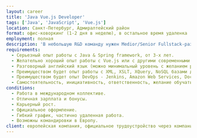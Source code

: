 ```yaml
---
layout: career
title: 'Java Vue.js Developer'
tags: ['Java', 'JavaScript', 'Vue.js']
location: Санкт-Петербург, Адмиралтейский район
format: офис-коворкинг (1-2 дня в неделю), в остальное время удаленка
employment: полная
description: 'В небольшую R&D команду нужен Medior/Senior Fullstack-разработчик со знанием Java & JavaScript либо Senior Java-разработчик с начальными знаниями JavaScript и желанием развиться до Fullstack. Веб-разработка для европейского заказчика в команде с российскими и европейскими разработчиками. Примеры проектов: приложение для поиска по продуктам компании, приложение для управления ссылками между продуктами, категориями, документами и прочими данными.'
requirements:
  - Серьезный опыт работы с Java & Spring framework, от 3-х лет.
  - Желательно хороший опыт работы с Vue.js или с другими современными JS фреймворками (Angular/React). Желание и готовность быстро обучаться Vue.js и расти в этом направлении.
  - Разговорный английский язык (можно минимальный уровень с желанием развиваться).
  - Преимуществом будет опыт работы с XML, XSLT, XQuery, NoSQL базами данных.
  - Преимуществом будет опыт DevOps - Jenkins, Amazon Web Services, Docker, Kubernetes.
  - Самостоятельность, инициативность, ответственность, желание обучаться.
conditions:
  - Работа в международном коллективе.
  - Отличная зарплата и бонусы.
  - Карьерный рост.
  - Официальное оформление.
  - Гибкий график, частично удаленная работа.
  - Возможны командировки в Европу.
client: европейская компания, официальное трудоустройство через компанию в Санкт-Петербурге
---
```

